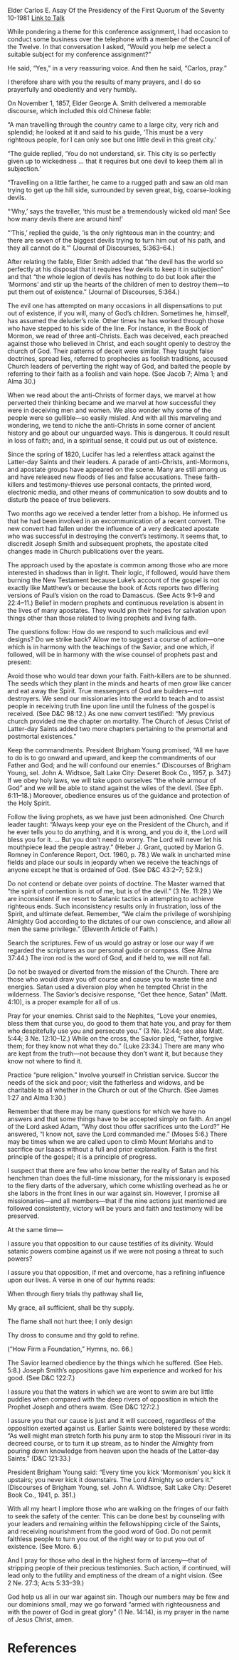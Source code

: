 Elder Carlos E. Asay
Of the Presidency of the First Quorum of the Seventy
10-1981
[Link to Talk](https://www.churchofjesuschrist.org/study/general-conference/1981/10/opposition-to-the-work-of-god?lang=eng)

While pondering a theme for this conference assignment, I had occasion to conduct some business over the telephone with a member of the Council of the Twelve. In that conversation I asked, “Would you help me select a suitable subject for my conference assignment?”

He said, “Yes,” in a very reassuring voice. And then he said, “Carlos, pray.”

I therefore share with you the results of many prayers, and I do so prayerfully and obediently and very humbly.

On November 1, 1857, Elder George A. Smith delivered a memorable discourse, which included this old Chinese fable:

“A man travelling through the country came to a large city, very rich and splendid; he looked at it and said to his guide, ‘This must be a very righteous people, for I can only see but one little devil in this great city.’

“The guide replied, ‘You do not understand, sir. This city is so perfectly given up to wickedness … that it requires but one devil to keep them all in subjection.’

“Travelling on a little farther, he came to a rugged path and saw an old man trying to get up the hill side, surrounded by seven great, big, coarse-looking devils.

“‘Why,’ says the traveller, ‘this must be a tremendously wicked old man! See how many devils there are around him!’

“‘This,’ replied the guide, ‘is the only righteous man in the country; and there are seven of the biggest devils trying to turn him out of his path, and they all cannot do it.’” (Journal of Discourses, 5:363–64.)

After relating the fable, Elder Smith added that “the devil has the world so perfectly at his disposal that it requires few devils to keep it in subjection” and that “the whole legion of devils has nothing to do but look after the ‘Mormons’ and stir up the hearts of the children of men to destroy them—to put them out of existence.” (Journal of Discourses, 5:364.)

The evil one has attempted on many occasions in all dispensations to put out of existence, if you will, many of God’s children. Sometimes he, himself, has assumed the deluder’s role. Other times he has worked through those who have stepped to his side of the line. For instance, in the Book of Mormon, we read of three anti-Christs. Each was deceived, each preached against those who believed in Christ, and each sought openly to destroy the church of God. Their patterns of deceit were similar. They taught false doctrines, spread lies, referred to prophecies as foolish traditions, accused Church leaders of perverting the right way of God, and baited the people by referring to their faith as a foolish and vain hope. (See Jacob 7; Alma 1; and Alma 30.)

When we read about the anti-Christs of former days, we marvel at how perverted their thinking became and we marvel at how successful they were in deceiving men and women. We also wonder why some of the people were so gullible—so easily misled. And with all this marveling and wondering, we tend to niche the anti-Christs in some corner of ancient history and go about our unguarded ways. This is dangerous. It could result in loss of faith; and, in a spiritual sense, it could put us out of existence.

Since the spring of 1820, Lucifer has led a relentless attack against the Latter-day Saints and their leaders. A parade of anti-Christs, anti-Mormons, and apostate groups have appeared on the scene. Many are still among us and have released new floods of lies and false accusations. These faith-killers and testimony-thieves use personal contacts, the printed word, electronic media, and other means of communication to sow doubts and to disturb the peace of true believers.

Two months ago we received a tender letter from a bishop. He informed us that he had been involved in an excommunication of a recent convert. The new convert had fallen under the influence of a very dedicated apostate who was successful in destroying the convert’s testimony. It seems that, to discredit Joseph Smith and subsequent prophets, the apostate cited changes made in Church publications over the years.

The approach used by the apostate is common among those who are more interested in shadows than in light. Their logic, if followed, would have them burning the New Testament because Luke’s account of the gospel is not exactly like Matthew’s or because the book of Acts reports two differing versions of Paul’s vision on the road to Damascus. (See Acts 9:1–9 and 22:4–11.) Belief in modern prophets and continuous revelation is absent in the lives of many apostates. They would pin their hopes for salvation upon things other than those related to living prophets and living faith.

The questions follow: How do we respond to such malicious and evil designs? Do we strike back? Allow me to suggest a course of action—one which is in harmony with the teachings of the Savior, and one which, if followed, will be in harmony with the wise counsel of prophets past and present:





Avoid those who would tear down your faith. Faith-killers are to be shunned. The seeds which they plant in the minds and hearts of men grow like cancer and eat away the Spirit. True messengers of God are builders—not destroyers. We send our missionaries into the world to teach and to assist people in receiving truth line upon line until the fulness of the gospel is received. (See D&C 98:12.) As one new convert testified: “My previous church provided me the chapter on mortality. The Church of Jesus Christ of Latter-day Saints added two more chapters pertaining to the premortal and postmortal existences.”





Keep the commandments. President Brigham Young promised, “All we have to do is to go onward and upward, and keep the commandments of our Father and God; and he will confound our enemies.” (Discourses of Brigham Young, sel. John A. Widtsoe, Salt Lake City: Deseret Book Co., 1957, p. 347.) If we obey holy laws, we will take upon ourselves “the whole armour of God” and we will be able to stand against the wiles of the devil. (See Eph. 6:11–18.) Moreover, obedience ensures us of the guidance and protection of the Holy Spirit.





Follow the living prophets, as we have just been admonished. One Church leader taught: “Always keep your eye on the President of the Church, and if he ever tells you to do anything, and it is wrong, and you do it, the Lord will bless you for it. … But you don’t need to worry. The Lord will never let his mouthpiece lead the people astray.” (Heber J. Grant, quoted by Marion G. Romney in Conference Report, Oct. 1960, p. 78.) We walk in uncharted mine fields and place our souls in jeopardy when we receive the teachings of anyone except he that is ordained of God. (See D&C 43:2–7; 52:9.)





Do not contend or debate over points of doctrine. The Master warned that “the spirit of contention is not of me, but is of the devil.” (3 Ne. 11:29.) We are inconsistent if we resort to Satanic tactics in attempting to achieve righteous ends. Such inconsistency results only in frustration, loss of the Spirit, and ultimate defeat. Remember, “We claim the privilege of worshiping Almighty God according to the dictates of our own conscience, and allow all men the same privilege.” (Eleventh Article of Faith.)





Search the scriptures. Few of us would go astray or lose our way if we regarded the scriptures as our personal guide or compass. (See Alma 37:44.) The iron rod is the word of God, and if held to, we will not fall.





Do not be swayed or diverted from the mission of the Church. There are those who would draw you off course and cause you to waste time and energies. Satan used a diversion ploy when he tempted Christ in the wilderness. The Savior’s decisive response, “Get thee hence, Satan” (Matt. 4:10), is a proper example for all of us.





Pray for your enemies. Christ said to the Nephites, “Love your enemies, bless them that curse you, do good to them that hate you, and pray for them who despitefully use you and persecute you.” (3 Ne. 12:44; see also Matt. 5:44; 3 Ne. 12:10–12.) While on the cross, the Savior pled, “Father, forgive them; for they know not what they do.” (Luke 23:34.) There are many who are kept from the truth—not because they don’t want it, but because they know not where to find it.





Practice “pure religion.” Involve yourself in Christian service. Succor the needs of the sick and poor; visit the fatherless and widows, and be charitable to all whether in the Church or out of the Church. (See James 1:27 and Alma 1:30.)





Remember that there may be many questions for which we have no answers and that some things have to be accepted simply on faith. An angel of the Lord asked Adam, “Why dost thou offer sacrifices unto the Lord?” He answered, “I know not, save the Lord commanded me.” (Moses 5:6.) There may be times when we are called upon to climb Mount Moriahs and to sacrifice our Isaacs without a full and prior explanation. Faith is the first principle of the gospel; it is a principle of progress.





I suspect that there are few who know better the reality of Satan and his henchmen than does the full-time missionary, for the missionary is exposed to the fiery darts of the adversary, which come whistling overhead as he or she labors in the front lines in our war against sin. However, I promise all missionaries—and all members—that if the nine actions just mentioned are followed consistently, victory will be yours and faith and testimony will be preserved.

At the same time—





I assure you that opposition to our cause testifies of its divinity. Would satanic powers combine against us if we were not posing a threat to such powers?





I assure you that opposition, if met and overcome, has a refining influence upon our lives. A verse in one of our hymns reads:







When through fiery trials thy pathway shall lie,

My grace, all sufficient, shall be thy supply.

The flame shall not hurt thee; I only design

Thy dross to consume and thy gold to refine.





(“How Firm a Foundation,” Hymns, no. 66.)





The Savior learned obedience by the things which he suffered. (See Heb. 5:8.) Joseph Smith’s oppositions gave him experience and worked for his good. (See D&C 122:7.)





I assure you that the waters in which we are wont to swim are but little puddles when compared with the deep rivers of opposition in which the Prophet Joseph and others swam. (See D&C 127:2.)





I assure you that our cause is just and it will succeed, regardless of the opposition exerted against us. Earlier Saints were bolstered by these words: “As well might man stretch forth his puny arm to stop the Missouri river in its decreed course, or to turn it up stream, as to hinder the Almighty from pouring down knowledge from heaven upon the heads of the Latter-day Saints.” (D&C 121:33.)

President Brigham Young said: “Every time you kick ‘Mormonism’ you kick it upstairs; you never kick it downstairs. The Lord Almighty so orders it.” (Discourses of Brigham Young, sel. John A. Widtsoe, Salt Lake City: Deseret Book Co., 1941, p. 351.)





With all my heart I implore those who are walking on the fringes of our faith to seek the safety of the center. This can be done best by counseling with your leaders and remaining within the fellowshipping circle of the Saints, and receiving nourishment from the good word of God. Do not permit faithless people to turn you out of the right way or to put you out of existence. (See Moro. 6.)

And I pray for those who deal in the highest form of larceny—that of stripping people of their precious testimonies. Such action, if continued, will lead only to the futility and emptiness of the dream of a night vision. (See 2 Ne. 27:3; Acts 5:33–39.)

God help us all in our war against sin. Though our numbers may be few and our dominions small, may we go forward “armed with righteousness and with the power of God in great glory” (1 Ne. 14:14), is my prayer in the name of Jesus Christ, amen.

# References
